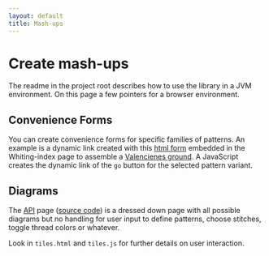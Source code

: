 ```yaml
---
layout: default
title: Mash-ups
---
```

Create mash-ups
===============

The readme in the project root describes how to use the library in a JVM environment.
On this page a few pointers for a browser environment.

Convenience Forms
-----------------

You can create convenience forms for specific families of patterns.
An example is a dynamic link created with this
[html form](https://github.com/d-bl/GroundForge/blob/master/docs/_includes/val-variants.html)
embedded in the Whiting-index page to assemble a [Valencienes ground](/GroundForge/help/Whiting-Index#val).
A JavaScript creates the dynamic link of the `go` button for the selected pattern variant.


Diagrams
--------

The [API](/GroundForge/API) page ([source code](https://github.com/d-bl/GroundForge/tree/master/docs/API))
is a dressed down page with all possible diagrams
but no handling for user input to define patterns,
choose stitches, toggle thread colors or whatever.

Look in `tiles.html` and `tiles.js`
for further details on user interaction.
